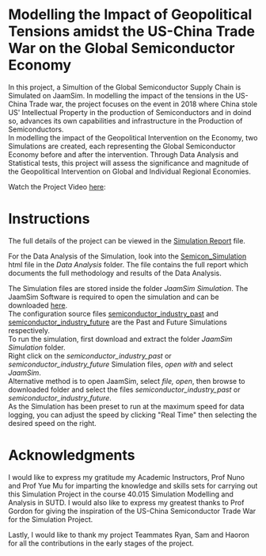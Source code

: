 # Modelling the Impact of Geopolitical Tensions amidst the US-China Trade War on the Global Semiconductor Economy

In this project, a Simultion of the Global Semiconductor Supply Chain is Simulated on JaamSim. In modelling the impact of the tensions in the US-China Trade war, the project focuses on the event in 2018 where China stole US' Intellectual Property in the production of Semiconductors and in doind so, advances its own capabilities and infrastructure in the Production of Semiconductors. \
In modelling the impact of the Geopolitical Intervention on the Economy, two Simulations are created, each representing the Global Semiconductor Economy before and after the intervention. Through Data Analysis and Statistical tests, this project will assess the significance and magnitude of the Geopolitical Intervention on Global and Individual Regional Economies.

Watch the Project Video [here](/https://www.youtube.com/watch?v=frPPFst0al8):

# Instructions
The full details of the project can be viewed in the 
[Simulation Report](/Simulation%20Report.pdf) file.  
  
For the Data Analysis of the Simulation, look into the [Semicon_Simulation](/Data%20Analysis/Semicon_Simulation.html) html file in the *Data Analysis* folder. The file contains the full report which documents the full methodology and results of the Data Analysis.  

The Simulation files are stored inside the folder *JaamSim Simulation*. The JaamSim Software is required to open the simulation and can be downloaded [here](https://jaamsim.com/downloads.html).  
The configuration source files [semiconductor_industry_past](/JaamSim%20Simulation/semiconductor_industry_past.cfg) and [semiconductor_industry_future](/JaamSim%20Simulation/semiconductor_industry_future.cfg) are the Past and Future Simulations respectively.  
To run the simulation, first download and extract the folder *JaamSim Simulation* folder.  
Right click on the *semiconductor_industry_past* or *semiconductor_industry_future* Simulation files, *open with* and select *JaamSim*.  
Alternative method is to open JaamSim, select *file, open*, then browse to downloaded folder and select the files 
*semiconductor_industry_past* or *semiconductor_industry_future*.  
As the Simulation has been preset to run at the maximum speed for data logging, you can adjust the speed by clicking "Real Time" then selecting the desired speed on the right.

# Acknowledgments
I would like to express my gratitude my Academic Instructors, Prof Nuno and Prof Yue Mu for imparting the knowledge and skills sets for carrying out this Simulation Project in the course 40.015 Simulation Modelling and Analysis in SUTD. I would also like to express my greatest thanks to Prof Gordon for giving the inspiration of the US-China Semiconductor Trade War for the Simulation Project.

Lastly, I would like to thank my project Teammates Ryan, Sam and Haoron for all the contributions in the early stages of the project.
